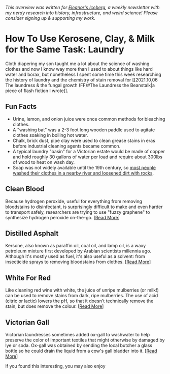 <cite>This overview was written for [Eleanor's Iceberg](http://newsletter.eleanorkonik.com/), a weekly newsletter with my nerdy research into history, infrastructure, and weird science! Please consider signing up & supporting my work.</cite>

# How To Use Kerosene, Clay, & Milk for the Same Task: Laundry

Cloth diapering my son taught me a lot about the science of washing clothes and now I know way more than I used to about things like hard water and borax, but nonetheless I spent some time this week researching the history of laundry and the chemistry of stain removal for [[2021.10.06 The laundress & the fungal growth (FF)#The Laundress the Beanstalk|a piece of flash fiction I wrote]].  

## Fun Facts

- Urine, lemon, and onion juice were once common methods for bleaching clothes. 
- A "washing bat" was a 2-3 foot long wooden paddle used to agitate clothes soaking in boiling hot water.
- Chalk, brick dust, pipe clay were used to clean grease stains in eras before industrial cleaning agents became common. 
- A typical laundry "basin" for a Victorian estate would be made of copper and hold roughly 30 gallons of water per load and require about 300lbs of wood to heat on wash day. 
- Soap was not widely available until the 19th century, so [most people washed their clothes in a nearby river and loosened dirt with rocks](https://thescrubba.com/blogs/news/how-people-used-to-wash-the-fascinating-history-of-laundry). 
 
## Clean Blood 
Because hydrogen peroxide, useful for everything from removing bloodstains to disinfectant, is surprisingly difficult to make and even harder to transport safely, researchers are trying to use "fuzzy graphene" to synthesize hydrogen peroxide on-the-go. [[Read More](https://engineering.cmu.edu/news-events/news/2020/02/06-hydrogen-peroxide.html)]

## Distilled Asphalt 
Kersone, also known as paraffin oil, coal oil, and lamp oil, is a waxy petroleum mixture first developed by Arabian scientists millennia ago. Although it's mostly used as fuel, it's also useful as a solvent: from insecticide sprays to removing bloodstains from clothes. [[Read More](http://www.madehow.com/Volume-7/Kerosene.html)]

## White For Red
Like cleaning red wine with white, the juice of unripe mulberries (or milk!) can be used to remove stains from dark, ripe mulberries. The use of acid (citric or lactic) lowers the pH, so that it doesn't technically remove the stain, but does remove the colour. [[Read More](https://www.newscientist.com/lastword/mg24532701-100-mulberry-stains-why-do-milk-and-juice-make-them-disappear/)] 

## Victorian Gall
Victorian laundresses sometimes added ox-gall to washwater to help preserve the color of important textiles that might otherwise by damaged by lye or soda. Ox-gall was obtained by sending the local butcher a glass bottle so he could drain the liquid from a cow's gall bladder into it. [[Read More](https://kimrendfeld.wordpress.com/2012/09/26/laundry-in-the-18th-and-early-19th-centuries/)]

<div class=infobox>If you found this interesting, you may also enjoy </div>